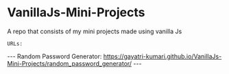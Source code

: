 # VanillaJs-Mini-Projects
A repo that consists of my mini projects made using vanilla Js

```
URLs:
```
--- Random Password Generator: https://gayatri-kumari.github.io/VanillaJs-Mini-Projects/random_password_generator/ ---
